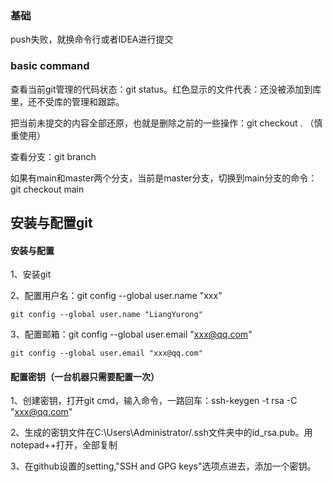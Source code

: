 ### 基础

push失败，就换命令行或者IDEA进行提交

### basic command

查看当前git管理的代码状态：git status。红色显示的文件代表：还没被添加到库里，还不受库的管理和跟踪。

把当前未提交的内容全部还原，也就是删除之前的一些操作：git checkout . （慎重使用）

查看分支：git branch    

如果有main和master两个分支，当前是master分支，切换到main分支的命令：git checkout main

## 安装与配置git



#### 安装与配置

1、安装git

2、配置用户名：git config --global user.name "xxx"
```text
git config --global user.name "LiangYurong"
```

3、配置邮箱：git config --global user.email "xxx@qq.com"
```text
git config --global user.email "xxx@qq.com"
```

####  配置密钥（一台机器只需要配置一次）

1、创建密钥，打开git cmd，输入命令，一路回车：ssh-keygen -t rsa -C "xxx@qq.com"

2、生成的密钥文件在C:\Users\Administrator/.ssh文件夹中的id_rsa.pub。用notepad++打开，全部复制

3、在github设置的setting,"SSH and GPG keys"选项点进去，添加一个密钥。
